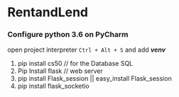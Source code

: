 # RentandLend

### Configure python 3.6 on PyCharm

open project interpreter ``` Ctrl + Alt + S ``` and add _**venv**_

1. pip install cs50 // for the Database SQL
2. Pip Install flask // web server
3. pip install Flask_session || easy_install Flask_session
4. pip install flask_socketio
